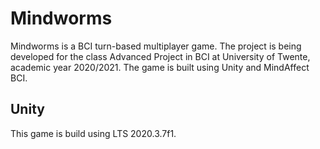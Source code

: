 # Mindworms
Mindworms is a BCI turn-based multiplayer game.
The project is being developed for the class Advanced Project in BCI at University of Twente, academic year 2020/2021.
The game is built using Unity and MindAffect BCI.

## Unity
This game is build using LTS 2020.3.7f1.